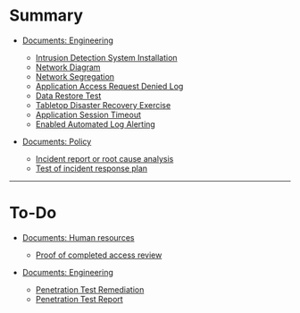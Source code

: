 # Summary

- [Documents: Engineering]()
  - [Intrusion Detection System Installation](intrusion-detection-system-installation.md)
  - [Network Diagram](network-diagram.md)
  - [Network Segregation](network-segregation.md)
  - [Application Access Request Denied Log](application-access-request-denied-log.md)
  - [Data Restore Test](data-restore-test.md)
  - [Tabletop Disaster Recovery Exercise](tabletop-disaster-recovery-exercise.md)
  - [Application Session Timeout](application-session-timeout.md)
  - [Enabled Automated Log Alerting](enabled-automated-log-alerting.md)

- [Documents: Policy]()
  - [Incident report or root cause analysis](incident-report-or-root-cause-analysis.md)
  - [Test of incident response plan](test-of-incident-response-plan.md)

---

# To-Do

- [Documents: Human resources]()
  - [Proof of completed access review](proof-of-completed-access-review.md)

- [Documents: Engineering]()
  - [Penetration Test Remediation](penetration-test-remediation.md)
  - [Penetration Test Report](penetration-test-report.md)
